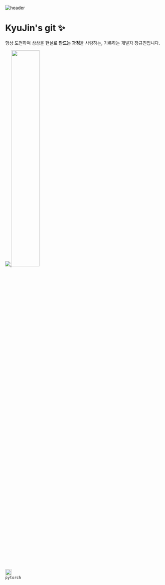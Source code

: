 ![header](https://capsule-render.vercel.app/api?type=Waving&color=AFD2E4&height=120&section=header&text=%20&fontSize=20&animation=fadeIn&fontAlign=25&fontAlignY=27&fontColor=ffffff&rotate=0)

# KyuJin's git ✨
항상 도전하며 상상을 현실로 <b>만드는 과정</b>을 사랑하는, 기록하는 개발자 장규진입니다.</br>

<a href="s">
  <img src="https://github-readme-stats.vercel.app/api/top-langs/?username=kj021&exclude_repo=kj021.github.io&layout=compact&theme=tokyonight" />
</a>
<a href="s">
  <img src="https://github-readme-stats.vercel.app/api?username=kj021&theme=tokyonight&show_icons=true" width="42%" />
</a>

<code><img alt = "3.1 Python" height="20" src="https://cdn.icon-icons.com/icons2/2699/PNG/512/pytorch_logo_icon_170820.png"> pytorch</code>
